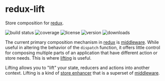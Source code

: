 # redux-lift

Store composition for [redux].

![build status](http://img.shields.io/travis/izaakschroeder/redux-lift/master.svg?style=flat)
![coverage](http://img.shields.io/coveralls/izaakschroeder/redux-lift/master.svg?style=flat)
![license](http://img.shields.io/npm/l/redux-lift.svg?style=flat)
![version](http://img.shields.io/npm/v/redux-lift.svg?style=flat)
![downloads](http://img.shields.io/npm/dm/redux-lift.svg?style=flat)

The current primary composition mechanism in [redux] is [middleware]. While useful in altering the behavior of the `dispatch` function, it offers little control for composing multiple parts of an application that have different action or store needs. This is where [lifting] is useful.

Lifting allows you to "lift" your state, reducers and actions into another context. Lifting is a kind of [store enhancer] that is a superset of [middleware].

[redux]: https://github.com/gaearon/redux
[middleware]: http://rackt.org/redux/docs/advanced/Middleware
[lifting]: http://stackoverflow.com/questions/2395697
[store enhancer]: https://github.com/rackt/redux/blob/master/docs/Glossary.md#store-enhancer

